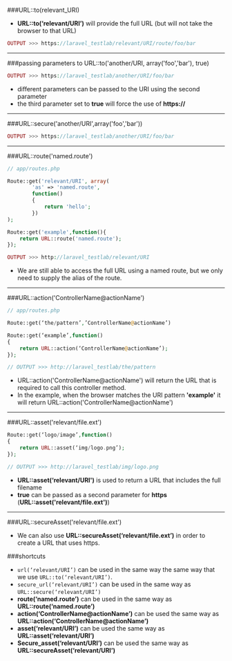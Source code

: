 ###URL::to(relevant_URI)
* **URL::to(‘relevant/URI’)** will provide the full URL (but will not take the browser to that URL)


```php
OUTPUT >>> https://laravel_testlab/relevant/URI/route/foo/bar
```

___

###passing parameters to URL::to('another/URI, array('foo','bar'), true)

```php
OUTPUT >>> https://laravel_testlab/another/URI/foo/bar
```
 
* different parameters can be passed to the URI using the second parameter
* the third parameter set to **true** will force the use of **https://**

___

###URL::secure('another/URI',array('foo','bar'))


```php
OUTPUT >>> https://laravel_testlab/another/URI/foo/bar
```

___

###URL::route('named.route')

```php
// app/routes.php

Route::get('relevant/URI', array(
        'as' => 'named.route',
        function()
        {
            return 'hello';
        })
);

Route::get('example',function(){
    return URL::route('named.route');
});
```

```php
OUTPUT >>> http://laravel_testlab/relevant/URI
```

* We are still able to access the full URL using a named route, but we only need to supply the alias of the route.

___

###URL::action('ControllerName@actionName')

```php
// app/routes.php

Route::get(‘the/pattern’,’ControllerName@actionName’)

Route::get(‘example’,function()
{ 
	return URL::action(‘ControllerName@actionName’);
});
```

```php
// OUTPUT >>> http://laravel_testlab/the/pattern
```

* URL::action('ControllerName@actionName') will return the URL that is required to call this controller method.
* In the example, when the browser matches the URI pattern **'example'** it will return URL::action('ControllerName@actionName') 

___

###URL::asset('relevant/file.ext')

```php
Route::get(‘logo/image’,function()
{ 
	return URL::asset(‘img/logo.png’); 
});
```

```php
// OUTPUT >>> http://laravel_testlab/img/logo.png
```

* **URL::asset(‘relevant/URI')** is used to return a URL that includes the full filename 
* **true** can be passed as a second parameter for **https** (**URL::asset('relevant/file.ext')**)

___

###URL::secureAsset('relevant/file.ext')

* We can also use **URL::secureAsset(‘relevant/file.ext’)** in order to create a URL that uses https.

###shortcuts

* `url(‘relevant/URI’)` can be used in the same way the same way that we use `URL::to(‘relevant/URI’)`.
* `secure_url(‘relevant/URI’)` can be used in the same way as `URL::secure(‘relevant/URI’)`
* **route(‘named.route’)** can be used in the same way as **URL::route(‘named.route’)**
* **action(‘ControllerName@actionName’)** can be used the same way as **URL::action(‘ControllerName@actionName’)**
* **asset(‘relevant/URI’)** can be used the same way as **URL::asset(‘relevant/URI’)**
* **Secure_asset(‘relevant/URI’)** can be used the same way as **URL::secureAsset(‘relevant/URI’)**

